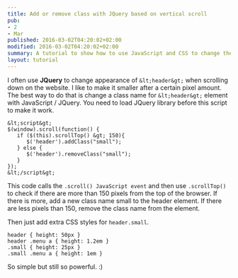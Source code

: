 ```yaml
---
title: Add or remove class with JQuery based on vertical scroll
pub:
- 2
- Mar
published: 2016-03-02T04:20:02+02:00
modified: 2016-03-02T04:20:02+02:00
summary: A tutorial to show how to use JavaScript and CSS to change the appearance of  when scrolling down on the website.
layout: tutorial
---
```


I often use **JQuery** to change appearance of `&lt;header&gt;` when scrolling down on the website. I like to make it smaller after a certain pixel amount. The best way to do that is change a class name for `&lt;header&gt;` element with JavaScript / JQuery. You need to load JQuery library before this script to make it work.

```JQuery
&lt;script&gt;
$(window).scroll(function() {
   if ($(this).scrollTop() &gt; 150){
      $('header').addClass("small");
   } else {
      $('header').removeClass("small");
   }
});
&lt;/script&gt;
```

This code calls the `.scroll() JavaScript event` and then use `.scrollTop()` to check if there are more than 150 pixels from the top of the browser. If there is more, add a new class name small to the header element. If there are less pixels than 150, remove the class name from the element.

Then just add extra CSS styles for `header.small`.

```JQuery
header { height: 50px }
header .menu a { height: 1.2em }
.small { height: 25px }
.small .menu a { height: 1em }
```

So simple but still so powerful. :)